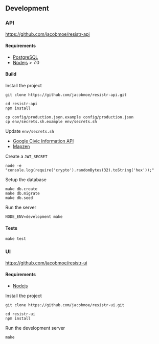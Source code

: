 ## Development

### API
https://github.com/jacobmoe/resistr-api

#### Requirements
- [PostgreSQL](https://www.postgresql.org/)
- [Nodejs](https://nodejs.org/) > 7.0

#### Build

Install the project

```shell
git clone https://github.com/jacobmoe/resistr-api.git

cd resistr-api
npm install 

cp config/production.json.example config/production.json
cp env/secrets.sh.example env/secrets.sh
```

Update `env/secrets.sh`

- [Google Civic Information API](https://console.developers.google.com/apis/credentials)
- [Mapzen](https://mapzen.com/dashboard)

Create a `JWT_SECRET`

```shell
node -e "console.log(require('crypto').randomBytes(32).toString('hex'));"
```

Setup the database

```shell
make db.create
make db.migrate
make db.seed 
```

Run the server
```shell
NODE_ENV=development make
```

#### Tests
```shell
make test
```

### UI
https://github.com/jacobmoe/resistr-ui

#### Requirements
- [Nodejs](https://nodejs.org/)

Install the project

```shell
git clone https://github.com/jacobmoe/resistr-ui.git

cd resistr-ui
npm install 
```

Run the development server

```shell
make
```
